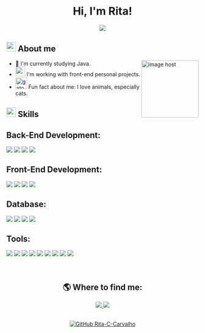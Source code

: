 <h1 align="center">Hi, I'm Rita!</h1>

<p align="center">
  <a href="https://github.com/DenverCoder1/readme-typing-svg"><img src="https://readme-typing-svg.herokuapp.com?font=Poppins&color=f7a29e&&size=25&center=true&vCenter=true&width=600&height=100&lines=Welcome!;Full+Stack+Developer;Systems+analysis+and+development+student;Love+to+learn+new+stuffs...&hearts;++"></a>
</p>

## <img src="https://www.imagensanimadas.com/data/media/105/mulher-imagem-animada-0156.gif" border="0" alt="mulher-imagem-animada-0156" width ="25" /> About me

<a href="https://imgbox.com/AKZ0MUM8" target="_blank"><img src="https://images2.imgbox.com/2c/3c/AKZ0MUM8_o.png" alt="image host" width="150" align="right"/></a>
- 🧠 I'm currently studying Java.
- <img src="https://www.imagensanimadas.com/data/media/318/emoticon-e-smiley-computador-imagem-animada-0078.gif" border="0" alt="emoticon-e-smiley-computador-imagem-animada-0078" width ="25" /> I'm working with front-end personal projects.
- <img src="https://www.imagensanimadas.com/data/media/209/gato-imagem-animada-0072.gif" border="0" alt="gato-imagem-animada-0072" width ="30" /> Fun fact about me: I love animals, especially cats.

## <img src="https://media2.giphy.com/media/QssGEmpkyEOhBCb7e1/giphy.gif?cid=ecf05e47a0n3gi1bfqntqmob8g9aid1oyj2wr3ds3mg700bl&rid=giphy.gif" width ="25"><b> Skills</b>

<h2>Back-End Development:</h2>
<div align="left">
  <img src="https://img.shields.io/badge/-Java-ED8B00?style=for-the-badge&logo=java&logoColor=white&labelColor=007396">
  <img src="https://img.shields.io/badge/Spring%20Boot-6DB33F.svg?style=for-the-badge&logo=Spring-Boot&logoColor=white">
  <img src="https://img.shields.io/badge/Python-3776AB.svg?style=for-the-badge&logo=Python&logoColor=white">
  <img src="https://img.shields.io/badge/Ruby-CC342D.svg?style=for-the-badge&logo=Ruby&logoColor=white">
</div>

<h2>Front-End Development:</h2>
<div align="left">
  <img src="https://img.shields.io/badge/HTML5-E34F26.svg?style=for-the-badge&logo=HTML5&logoColor=white">
  <img src="https://img.shields.io/badge/CSS3-1572B6.svg?style=for-the-badge&logo=CSS3&logoColor=white">
  <img src="https://img.shields.io/badge/Bootstrap-7952B3.svg?style=for-the-badge&logo=Bootstrap&logoColor=white">
  <img src="https://img.shields.io/badge/JavaScript-F7DF1E.svg?style=for-the-badge&logo=JavaScript&logoColor=black">
</div>
<h2>Database:</h2>
<div align="left">
  <img src="https://img.shields.io/badge/MySQL-4479A1.svg?style=for-the-badge&logo=MySQL&logoColor=white">
  <img src="https://img.shields.io/badge/MariaDB-003545.svg?style=for-the-badge&logo=MariaDB&logoColor=white">
  <img src="https://img.shields.io/badge/Oracle-F80000.svg?style=for-the-badge&logo=Oracle&logoColor=white">
  <img src="https://img.shields.io/badge/MongoDB-47A248.svg?style=for-the-badge&logo=MongoDB&logoColor=white">
</div>

<h2>Tools:</h2>
<div align="left">
  <img src="https://img.shields.io/badge/Git-F05032.svg?style=for-the-badge&logo=Git&logoColor=white">
  <img src="https://img.shields.io/badge/GitHub-181717.svg?style=for-the-badge&logo=GitHub&logoColor=white">
  <img src="https://img.shields.io/badge/Visual%20Studio%20Code-007ACC.svg?style=for-the-badge&logo=Visual-Studio-Code&logoColor=white">
  <img src="https://img.shields.io/badge/Eclipse%20IDE-2C2255.svg?style=for-the-badge&logo=Eclipse-IDE&logoColor=white">
  <img src="https://img.shields.io/badge/IntelliJ_IDEA-000000.svg?style=for-the-badge&logo=intellij-idea&logoColor=white">
  <img src="https://img.shields.io/badge/Figma-F24E1E.svg?style=for-the-badge&logo=Figma&logoColor=white">
  <img src="https://img.shields.io/badge/Trello-0052CC.svg?style=for-the-badge&logo=Trello&logoColor=white">
  <img src="https://img.shields.io/badge/Swagger-85EA2D.svg?style=for-the-badge&logo=Swagger&logoColor=black">
  <img src="https://img.shields.io/badge/Notion-000000.svg?style=for-the-badge&logo=Notion&logoColor=white">
</div>
<br>
<br>
<div align="center">
<h2>🌎 Where to find me:</h2>
<a href="https://www.linkedin.com/in/rita-carvalho-fullstackdeveloper/">
  <img src="https://img.shields.io/badge/-Rita Carvalho-blue?style=flat-square&logo=Linkedin&logoColor=white">
</a>
<a href="mailto:ritynha031186@hotmail.com">
  <img src="https://img.shields.io/badge/-Outlook-blue?style=flat-square&logoColor=white&link=mailto:ritynha031186@hotmail.com)]">
</a>
<br>
<br>
  
[![GitHub Rita-C-Carvalho]( https://img.shields.io/github/followers/Rita-C-Carvalho?label=follow&style=social)](https://github.com/Rita-C-Carvalho)
</div>

                                                                                                                                                                                                    



 
